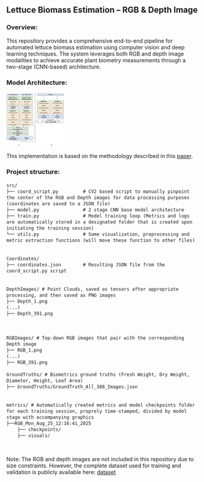 ## <b> Lettuce Biomass Estimation – RGB & Depth Image </b>

### <b> Overview:</b>
This repository provides a comprehensive end-to-end pipeline for automated lettuce biomass estimation using computer vision and deep learning techniques. The system leverages both RGB and depth image modalities to achieve accurate plant biometry measurements through a two-stage (CNN-based) architecture.


### <b> Model Architecture: </b>
<img src="notebooks_tests/images/model_arch.png" alt="Architecture Diagram" width="30%">

This implementation is based on the methodology described in this [paper](https://www.mdpi.com/1424-8220/22/15/5499).

### <b> Project structure: </b>
```
src/
├── coord_script.py         # CV2 based script to manually pinpoint the center of the RGB and Depth images for data processing purposes (coordinates are saved to a JSON file)
├── model.py                # 2 stage CNN base model architecture
├── train.py                # Model training loop (Metrics and logs are automatically stored in a designated folder that is created upon initiating the training session)
└── utils.py                # Some visualization, preprocessing and metric extraction functions (will move these function to other files)


Coordinates/
├── coordinates.json        # Resulting JSON file from the coord_script.py script


DepthImages/ # Point Clouds, saved as tensors after appropriate processing, and then saved as PNG images 
├── Depth_1.png 
(...) 
├── Depth_391.png  



RGBImages/ # Top-down RGB images that pair with the corresponding Depth image
├── RGB_1.png 
(...) 
├── RGB_391.png

GroundTruths/ # Biometrics ground truths (Fresh Weight, Dry Weight, Diameter, Height, Leaf Area)
├── GroundTruths/GroundTruth_All_388_Images.json


metrics/ # Automatically created metrics and model checkpoints folder for each training session, proprely time-stamped, divided by model stage with accompanying graphics
├──RGB_Mon_Aug_25_12:16:41_2025
    ├── checkpoints/
    ├── visuals/



```
Note: The RGB and depth images are not included in this repository due to size constraints. However, the complete dataset used for training and validation is publicly available here: [dataset](link)